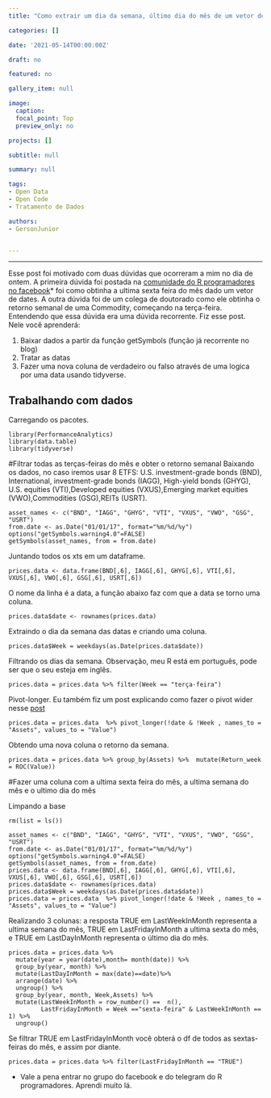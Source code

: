```yaml
---
title: "Como extrair um dia da semana, último dia do mês de um vetor de datas"

categories: []

date: '2021-05-14T00:00:00Z' 

draft: no

featured: no

gallery_item: null

image:
  caption: 
  focal_point: Top
  preview_only: no

projects: []

subtitle: null

summary: null

tags: 
- Open Data
- Open Code
- Tratamento de Dados

authors:
- GersonJunior


---
```




---
Esse post foi motivado com duas dúvidas que ocorreram a mim no dia de ontem. A primeira dúvida foi postada na [comunidade do R programadores no facebook](https://www.facebook.com/groups/1410023525939155)* foi como  obtinha a ultima sexta feira do mês dado um vetor de dates. A outra dúvida foi de um colega de doutorado como ele obtinha o retorno semanal de uma Commodity, começando na terça-feira. Entendendo que essa dúvida era uma dúvida recorrente. Fiz esse post. Nele você aprenderá:
1) Baixar dados a partir da função getSymbols (função já recorrente no blog)
2) Tratar as datas 
3) Fazer uma nova coluna de verdadeiro ou falso através de uma logica por uma data usando tidyverse.

## Trabalhando com dados
Carregando os pacotes.   
   
    library(PerformanceAnalytics)
    library(data.table)
    library(tidyverse)

#Filtrar todas as terças-feiras do mês e obter o retorno semanal
Baixando os dados, no caso iremos usar 8 ETFS: U.S. investment-grade bonds (BND), International, investment-grade bonds (IAGG), High-yield bonds (GHYG), U.S. equities (VTI),Developed equities (VXUS),Emerging market equities (VWO),Commodities (GSG),REITs (USRT).

    asset_names <- c("BND", "IAGG", "GHYG", "VTI", "VXUS", "VWO", "GSG", "USRT")
    from.date <- as.Date("01/01/17", format="%m/%d/%y")
    options("getSymbols.warning4.0"=FALSE)
    getSymbols(asset_names, from = from.date)
Juntando todos os xts em um dataframe. 

    prices.data <- data.frame(BND[,6], IAGG[,6], GHYG[,6], VTI[,6], VXUS[,6], VWO[,6], GSG[,6], USRT[,6])
O nome da linha é a data, a função abaixo faz com que a data se torno uma coluna.

    prices.data$date <- rownames(prices.data)
Extraindo o dia da semana das datas e criando uma coluna.
  
    prices.data$Week = weekdays(as.Date(prices.data$date))
Filtrando os dias da semana. Observação, meu R está em português, pode ser que o seu esteja em inglês.

    prices.data = prices.data %>% filter(Week == "terça-feira")
Pivot-longer. Eu também fiz um post explicando como fazer o pivot wider nesse [post](https://opencodecom.net/post/2021-04-22-como-fazer-reshape-no-r/)

    prices.data = prices.data  %>% pivot_longer(!date & !Week , names_to = "Assets", values_to = "Value")
Obtendo uma nova coluna o retorno da semana. 

    prices.data = prices.data %>% group_by(Assets) %>%  mutate(Return_week = ROC(Value))

#Fazer uma coluna com a ultima sexta feira do mês, a ultima semana do mês e o ultimo dia do mês

Limpando a base
   
    rm(list = ls())

    asset_names <- c("BND", "IAGG", "GHYG", "VTI", "VXUS", "VWO", "GSG", "USRT")
    from.date <- as.Date("01/01/17", format="%m/%d/%y")
    options("getSymbols.warning4.0"=FALSE)
    getSymbols(asset_names, from = from.date)
    prices.data <- data.frame(BND[,6], IAGG[,6], GHYG[,6], VTI[,6], VXUS[,6], VWO[,6], GSG[,6], USRT[,6])
    prices.data$date <- rownames(prices.data)
    prices.data$Week = weekdays(as.Date(prices.data$date))
    prices.data = prices.data  %>% pivot_longer(!date & !Week , names_to = "Assets", values_to = "Value")

Realizando 3 colunas: a resposta TRUE em LastWeekInMonth representa a ultima semana do mês, TRUE em LastFridayInMonth a ultima sexta do mês, e TRUE em LastDayInMonth representa o último dia do mês.

    prices.data = prices.data %>% 
      mutate(year = year(date),month= month(date)) %>%
      group_by(year, month) %>% 
      mutate(LastDayInMonth = max(date)==date)%>% 
      arrange(date) %>%
      ungroup() %>% 
      group_by(year, month, Week,Assets) %>%
      mutate(LastWeekInMonth = row_number() ==  n(), 
             LastFridayInMonth = Week =="sexta-feira" & LastWeekInMonth == 1) %>% 
      ungroup()

Se filtrar TRUE em LastFridayInMonth você obterá o df de todos as sextas-feiras do mês, e assim por diante.

    prices.data = prices.data %>% filter(LastFridayInMonth == "TRUE")


* Vale a pena entrar no grupo do facebook e do telegram do R programadores. Aprendi muito lá.

